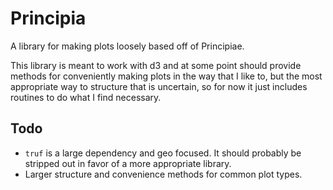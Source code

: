 Principia
=========

A library for making plots loosely based off of Principiae.

This library is meant to work with d3 and at some point should provide methods for conveniently making plots in the way that I like to, but the most appropriate way to structure that is uncertain, so for now it just includes routines to do what I find necessary.


Todo
----

- `truf` is a large dependency and geo focused.
  It should probably be stripped out in favor of a more appropriate library.
- Larger structure and convenience methods for common plot types.
